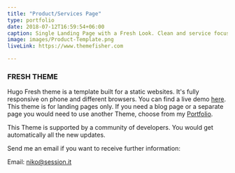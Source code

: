 ```yaml
---
title: "Product/Services Page"
type: portfolio
date: 2018-07-12T16:59:54+06:00
caption: Single Landing Page with a Fresh Look. Clean and service focused.
image: images/Product-Template.png
liveLink: https://www.themefisher.com

---
```

### FRESH THEME

Hugo Fresh theme is a template built for a static websites. It's fully responsive on phone and different browsers. You can find a live demo [here](https://themes.gohugo.io/theme/hugo-fresh/). This theme is for landing pages only. If you need a blog page or a separate page you would need to use another Theme, choose from my [Portfolio](/#works). 

This Theme is supported by a community of developers. You would get automatically all the new updates. 

Send me an email if you want to receive further information:

Email: [niko@session.it](mailto:niko@session.it)
